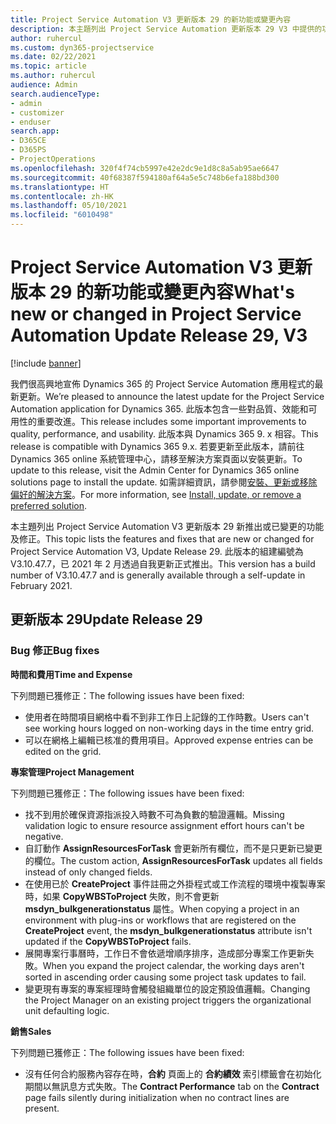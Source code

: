 ```yaml
---
title: Project Service Automation V3 更新版本 29 的新功能或變更內容
description: 本主題列出 Project Service Automation 更新版本 29 V3 中提供的功能和修正。
author: ruhercul
ms.custom: dyn365-projectservice
ms.date: 02/22/2021
ms.topic: article
ms.author: ruhercul
audience: Admin
search.audienceType:
- admin
- customizer
- enduser
search.app:
- D365CE
- D365PS
- ProjectOperations
ms.openlocfilehash: 320f4f74cb5997e42e2dc9e1d8c8a5ab95ae6647
ms.sourcegitcommit: 40f68387f594180af64a5e5c748b6efa188bd300
ms.translationtype: HT
ms.contentlocale: zh-HK
ms.lasthandoff: 05/10/2021
ms.locfileid: "6010498"
---
```

# <a name="whats-new-or-changed-in-project-service-automation-update-release-29-v3"></a><span data-ttu-id="baaa9-103">Project Service Automation V3 更新版本 29 的新功能或變更內容</span><span class="sxs-lookup"><span data-stu-id="baaa9-103">What's new or changed in Project Service Automation Update Release 29, V3</span></span>

[!include [banner](../includes/psa-now-project-operations.md)]

<span data-ttu-id="baaa9-104">我們很高興地宣佈 Dynamics 365 的 Project Service Automation 應用程式的最新更新。</span><span class="sxs-lookup"><span data-stu-id="baaa9-104">We’re pleased to announce the latest update for the Project Service Automation application for Dynamics 365.</span></span> <span data-ttu-id="baaa9-105">此版本包含一些對品質、效能和可用性的重要改進。</span><span class="sxs-lookup"><span data-stu-id="baaa9-105">This release includes some important improvements to quality, performance, and usability.</span></span> <span data-ttu-id="baaa9-106">此版本與 Dynamics 365 9. x 相容。</span><span class="sxs-lookup"><span data-stu-id="baaa9-106">This release is compatible with Dynamics 365 9.x.</span></span> <span data-ttu-id="baaa9-107">若要更新至此版本，請前往 Dynamics 365 online 系統管理中心，請移至解決方案頁面以安裝更新。</span><span class="sxs-lookup"><span data-stu-id="baaa9-107">To update to this release, visit the Admin Center for Dynamics 365 online solutions page to install the update.</span></span> <span data-ttu-id="baaa9-108">如需詳細資訊，請參閱[安裝、更新或移除偏好的解決方案](/power-platform/admin/install-remove-preferred-solution)。</span><span class="sxs-lookup"><span data-stu-id="baaa9-108">For more information, see [Install, update, or remove a preferred solution](/power-platform/admin/install-remove-preferred-solution).</span></span>

<span data-ttu-id="baaa9-109">本主題列出 Project Service Automation V3 更新版本 29 新推出或已變更的功能及修正。</span><span class="sxs-lookup"><span data-stu-id="baaa9-109">This topic lists the features and fixes that are new or changed for Project Service Automation V3, Update Release 29.</span></span> <span data-ttu-id="baaa9-110">此版本的組建編號為 V3.10.47.7，已 2021 年 2 月透過自我更新正式推出。</span><span class="sxs-lookup"><span data-stu-id="baaa9-110">This version has a build number of V3.10.47.7 and is generally available through a self-update in February 2021.</span></span>

## <a name="update-release-29"></a><span data-ttu-id="baaa9-111">更新版本 29</span><span class="sxs-lookup"><span data-stu-id="baaa9-111">Update Release 29</span></span>

### <a name="bug-fixes"></a><span data-ttu-id="baaa9-112">Bug 修正</span><span class="sxs-lookup"><span data-stu-id="baaa9-112">Bug fixes</span></span>

<span data-ttu-id="baaa9-113">**時間和費用**</span><span class="sxs-lookup"><span data-stu-id="baaa9-113">**Time and Expense**</span></span>

<span data-ttu-id="baaa9-114">下列問題已獲修正：</span><span class="sxs-lookup"><span data-stu-id="baaa9-114">The following issues have been fixed:</span></span>

- <span data-ttu-id="baaa9-115">使用者在時間項目網格中看不到非工作日上記錄的工作時數。</span><span class="sxs-lookup"><span data-stu-id="baaa9-115">Users can't see working hours logged on non-working days in the time entry grid.</span></span>
- <span data-ttu-id="baaa9-116">可以在網格上編輯已核准的費用項目。</span><span class="sxs-lookup"><span data-stu-id="baaa9-116">Approved expense entries can be edited on the grid.</span></span>

<span data-ttu-id="baaa9-117">**專案管理**</span><span class="sxs-lookup"><span data-stu-id="baaa9-117">**Project Management**</span></span>

<span data-ttu-id="baaa9-118">下列問題已獲修正：</span><span class="sxs-lookup"><span data-stu-id="baaa9-118">The following issues have been fixed:</span></span>

- <span data-ttu-id="baaa9-119">找不到用於確保資源指派投入時數不可為負數的驗證邏輯。</span><span class="sxs-lookup"><span data-stu-id="baaa9-119">Missing validation logic to ensure resource assignment effort hours can't be negative.</span></span>
- <span data-ttu-id="baaa9-120">自訂動作 **AssignResourcesForTask** 會更新所有欄位，而不是只更新已變更的欄位。</span><span class="sxs-lookup"><span data-stu-id="baaa9-120">The custom action, **AssignResourcesForTask** updates all fields instead of only changed fields.</span></span>
- <span data-ttu-id="baaa9-121">在使用已於 **CreateProject** 事件註冊之外掛程式或工作流程的環境中複製專案時，如果 **CopyWBSToProject** 失敗，則不會更新 **msdyn_bulkgenerationstatus** 屬性。</span><span class="sxs-lookup"><span data-stu-id="baaa9-121">When copying a project in an environment with plug-ins or workflows that are registered on the **CreateProject** event, the **msdyn_bulkgenerationstatus** attribute isn't updated if the **CopyWBSToProject** fails.</span></span>
- <span data-ttu-id="baaa9-122">展開專案行事曆時，工作日不會依遞增順序排序，造成部分專案工作更新失敗。</span><span class="sxs-lookup"><span data-stu-id="baaa9-122">When you expand the project calendar, the working days aren't sorted in ascending order causing some project task updates to fail.</span></span>
- <span data-ttu-id="baaa9-123">變更現有專案的專案經理時會觸發組織單位的設定預設值邏輯。</span><span class="sxs-lookup"><span data-stu-id="baaa9-123">Changing the Project Manager on an existing project triggers the organizational unit defaulting logic.</span></span>

<span data-ttu-id="baaa9-124">**銷售**</span><span class="sxs-lookup"><span data-stu-id="baaa9-124">**Sales**</span></span>

<span data-ttu-id="baaa9-125">下列問題已獲修正：</span><span class="sxs-lookup"><span data-stu-id="baaa9-125">The following issues have been fixed:</span></span>

- <span data-ttu-id="baaa9-126">沒有任何合約服務內容存在時，**合約** 頁面上的 **合約績效** 索引標籤會在初始化期間以無訊息方式失敗。</span><span class="sxs-lookup"><span data-stu-id="baaa9-126">The **Contract Performance** tab on the **Contract** page fails silently during initialization when no contract lines are present.</span></span>